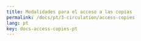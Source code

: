 ```yaml
---
title: Modalidades para el acceso a las copias
permalink: /docs/pt/3-circulation/access-copies
lang: pt
key: docs-access-copies-pt
---
```

